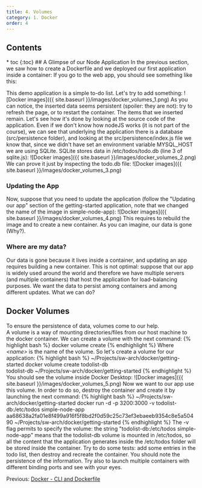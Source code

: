 ```yaml
---
title: 4. Volumes 
category: 1. Docker
order: 4
---
```

<h2>Contents</h2>
* toc
{:toc}
## A Glimpse of our Node Application
In the previous section, we saw how to create a Dockerfile and we deployed our first application inside a container:
If you go to the web app, you should see something like this:

This demo application is a simple to-do list. Let's try to add something:
![Docker images]({{ site.baseurl }}/images/docker_volumes_1.png)
As you can notice, the inserted data seems persistent (spoiler: they are not): try to refresh the page, or to restart the container. The items that we inserted remain. Let's see how it's done by looking at the source code of the application. Even if we don't know how nodeJS works (it is not part of the course), we can see that underlying the application there is a database (src/persistence folder), and looking at the src/persistence/index.js file we know that, since we didn't have set an environment variable MYSQL_HOST we are using SQLite. SQLite stores data in /etc/todos/todo.db (line 3 of sqlite.js):
![Docker images]({{ site.baseurl }}/images/docker_volumes_2.png)
We can prove it just by inspecting the todo.db file:
![Docker images]({{ site.baseurl }}/images/docker_volumes_3.png)

### Updating the App

Now, suppose that you need to update the application (follow the "Updating our app" section of the getting-started application, note that we changed the name of the image in simple-node-app):
![Docker images]({{ site.baseurl }}/images/docker_volumes_4.png)
This requires to rebuild the image and to create a new container. As you can imagine, our data is gone (Why?).

### Where are my data?
Our data is gone because it lives inside a container, and updating an app requires building a new container. This is not optimal: suppose that our app is widely used around the world and therefore
we have multiple servers (and multiple containers) that host the application for load-balancing purposes. We want the data to persist among containers and among different updates. What we can do?
## Docker Volumes
To ensure the persistence of data, volumes come to our help.  
A volume is a way of mounting directories/files from our host machine to the docker container. We can create a volume with the next command:
{% highlight bash %}
docker volume create <name>
{% endhighlight %}
Where *&lt;name&gt;* is the name of the volume. So let's create a volume for our application:
{% highlight bash %}
~/Projects/sw-arch/docker/getting-started docker volume create todolist-db      
todolist-db
~/Projects/sw-arch/docker/getting-started 
{% endhighlight %}
You should see the volume inside Docker Desktop:
![Docker images]({{ site.baseurl }}/images/docker_volumes_5.png)
Now we want to our app use this volume. In order to do so, destroy the container and create it by launching the next command:
{% highlight bash %}
~/Projects/sw-arch/docker/getting-started docker run -d -p 3200:3000 -v todolist-db:/etc/todos simple-node-app
aa68638a2fa01e8f499a916f5f8bd2f0d59c25c73ef3ebaeeb9354c8e5a50490
~/Projects/sw-arch/docker/getting-started 
{% endhighlight %}
The -v flag permits to specify the volume: the string "todolist-db:/etc/todos simple-node-app" means that the todolist-db volume is mounted in /etc/todos, so all the content that the application generates inside the /etc/todos folder will be stored inside the container. Try to do some tests: add some entries in the todo list, then destroy and recreate the container. You should note the persistence of the information. Try also to launch multiple containers with different binding ports and see with your eyes.
<div>
Previous: <a href="/SoftwareArchitecture/docker/cli-and-dockerfile">Docker - CLI and Dockerfile</a>
</div>